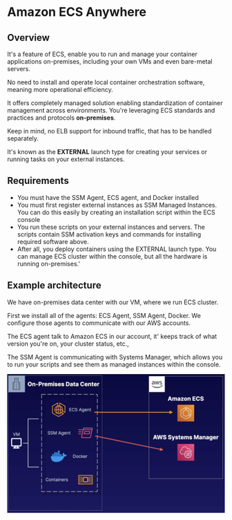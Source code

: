 # Amazon ECS Anywhere

## Overview

It's a feature of ECS, enable you to run
and manage your container applications on-premises,
including your own VMs and even bare-metal servers.

No need to install and operate local container orchestration software, meaning more operational efficiency.

It offers completely managed solution enabling standardization of container management across environments. You're leveraging ECS standards and practices
and protocols **on-premises**.

Keep in mind, no ELB support for inbound traffic, that has to be handled separately.

It's known as the **EXTERNAL** launch type for creating your services or running tasks on your external instances.


## Requirements

- You must have the SSM Agent, ECS agent, and Docker installed
- You must first register external instances as SSM Managed Instances. You can do this easily by creating an installation script within the ECS console
- You run these scripts on your external instances and servers. The scripts contain SSM activation keys and commands for installing required software above.
- After all, you deploy containers using the EXTERNAL launch type. You can manage ECS cluster within the console, but all the hardware is running on-premises.'


## Example architecture

We have on-premises data center with our VM, where we run ECS cluster.

First we install all of the agents: ECS Agent, SSM Agent, Docker. We configure those agents to communicate with our AWS accounts.

The ECS agent talk to Amazon ECS in our account, it' keeps track of what version you're on, your cluster status, etc.,

The SSM Agent is communicating with Systems Manager, which allows you to run your scripts and see them as managed instances within the console.

![](images/ecs-anywhere.png)